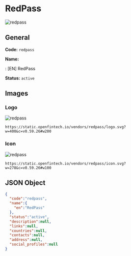 
# RedPass 
![redpass](https://static.openfintech.io/vendors/redpass/logo.svg?w=400&c=v0.59.26#w200)  

## General 
 
**Code:** `redpass` 
 
**Name:** 
 
:	[EN] RedPass 
 
**Status:** `active` 
 

## Images 

### Logo 
 
![redpass](https://static.openfintech.io/vendors/redpass/logo.svg?w=400&c=v0.59.26#w200)  

```
https://static.openfintech.io/vendors/redpass/logo.svg?w=400&c=v0.59.26#w200
```  

### Icon 
 
![redpass](https://static.openfintech.io/vendors/redpass/icon.svg?w=278&c=v0.59.26#w100)  

```
https://static.openfintech.io/vendors/redpass/icon.svg?w=278&c=v0.59.26#w100
```  

## JSON Object 

```json
{
  "code":"redpass",
  "name":{
    "en":"RedPass"
  },
  "status":"active",
  "description":null,
  "links":null,
  "countries":null,
  "contacts":null,
  "address":null,
  "social_profiles":null
}
```  
